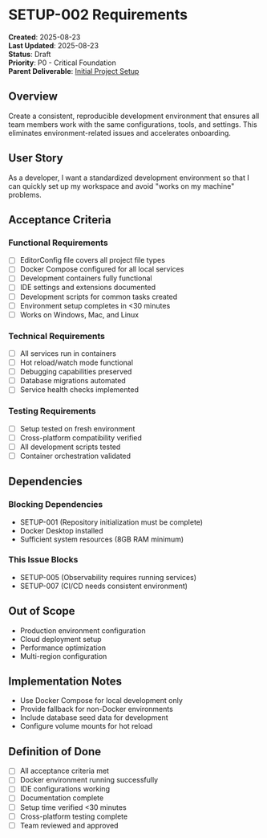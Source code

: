 # SETUP-002 Requirements

**Created**: 2025-08-23  
**Last Updated**: 2025-08-23  
**Status**: Draft  
**Priority**: P0 - Critical Foundation  
**Parent Deliverable**: [Initial Project Setup](../../../README.md)

## Overview

Create a consistent, reproducible development environment that ensures all team members work with the same configurations, tools, and settings. This eliminates environment-related issues and accelerates onboarding.

## User Story

As a developer, I want a standardized development environment so that I can quickly set up my workspace and avoid "works on my machine" problems.

## Acceptance Criteria

### Functional Requirements

- [ ] EditorConfig file covers all project file types
- [ ] Docker Compose configured for all local services
- [ ] Development containers fully functional
- [ ] IDE settings and extensions documented
- [ ] Development scripts for common tasks created
- [ ] Environment setup completes in <30 minutes
- [ ] Works on Windows, Mac, and Linux

### Technical Requirements

- [ ] All services run in containers
- [ ] Hot reload/watch mode functional
- [ ] Debugging capabilities preserved
- [ ] Database migrations automated
- [ ] Service health checks implemented

### Testing Requirements

- [ ] Setup tested on fresh environment
- [ ] Cross-platform compatibility verified
- [ ] All development scripts tested
- [ ] Container orchestration validated

## Dependencies

### Blocking Dependencies

- SETUP-001 (Repository initialization must be complete)
- Docker Desktop installed
- Sufficient system resources (8GB RAM minimum)

### This Issue Blocks

- SETUP-005 (Observability requires running services)
- SETUP-007 (CI/CD needs consistent environment)

## Out of Scope

- Production environment configuration
- Cloud deployment setup
- Performance optimization
- Multi-region configuration

## Implementation Notes

- Use Docker Compose for local development only
- Provide fallback for non-Docker environments
- Include database seed data for development
- Configure volume mounts for hot reload

## Definition of Done

- [ ] All acceptance criteria met
- [ ] Docker environment running successfully
- [ ] IDE configurations working
- [ ] Documentation complete
- [ ] Setup time verified <30 minutes
- [ ] Cross-platform testing complete
- [ ] Team reviewed and approved